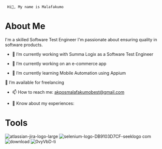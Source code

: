 
     Hi👋, My name is Malafakumo

# About Me
 I'm a skilled Software Test Engineer 
I'm passionate about ensuring quality in software products.


- 🔭 I’m currently working with Summa Logix as a Software Test Engineer


- 🔭 I’m currently working on an e-commerce app


- 🌱 I’m currently learning Mobile Automation using Appium


🤝 I’m available for freelancing


- 📫 How to reach me: akposmalafakumobest@gmail.com


- 📄 Know about my experiences: 


# Tools
![atlassian-jira-logo-large](https://user-images.githubusercontent.com/105721305/191768419-810d21e7-00f2-4c0d-abd6-9dc29b12fec4.png)
![selenium-logo-DB9103D7CF-seeklogo com](https://user-images.githubusercontent.com/105721305/191768430-f7434d01-ee9d-485c-88d9-7fec84860c7f.png)
![download](https://user-images.githubusercontent.com/105721305/191768434-68778263-bec0-4333-8b69-1a99f3133378.png)
![0vyVbD-ti](https://user-images.githubusercontent.com/105721305/191768438-665b6361-447f-4184-8668-a9181ecacba7.jpg)

